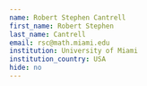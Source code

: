 ```yaml
---
name: Robert Stephen Cantrell
first_name: Robert Stephen
last_name: Cantrell
email: rsc@math.miami.edu
institution: University of Miami
institution_country: USA
hide: no
---
```



